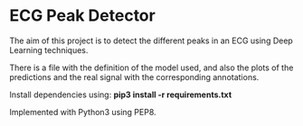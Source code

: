 # ECG Peak Detector

The aim of this project is to detect the different peaks in an ECG using Deep Learning techniques.

There is a file with the definition of the model used, and also the plots of the predictions and the real signal with the corresponding annotations.

Install dependencies using: **pip3 install -r requirements.txt**

Implemented with Python3 using PEP8.
